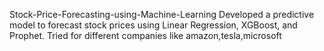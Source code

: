  Stock-Price-Forecasting-using-Machine-Learning
 Developed a predictive model to forecast stock prices using Linear Regression, XGBoost, and Prophet.
Tried for different companies like amazon,tesla,microsoft
